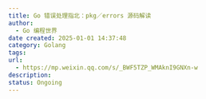 ```yaml
---
title: Go 错误处理指北：pkg／errors 源码解读
author:
  - Go 编程世界
date created: 2025-01-01 14:37:48
category: Golang
tags: 
url:
  - https://mp.weixin.qq.com/s/_BWF5TZP_WMAknI9GNXn-w
description: 
status: Ongoing
---
```

